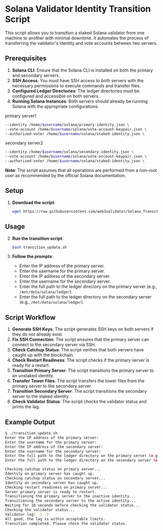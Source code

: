 # Solana Validator Identity Transition Script

This script allows you to transition a staked Solana validator from one machine to another with minimal downtime. It automates the process of transferring the validator's identity and vote accounts between two servers.

## Prerequisites

1. **Solana CLI**: Ensure that the Solana CLI is installed on both the primary and secondary servers.
2. **SSH Access**: You must have SSH access to both servers with the necessary permissions to execute commands and transfer files.
3. **Configured Ledger Directories**: The ledger directories must be configured and accessible on both servers.
4. **Running Solana Instances**: Both servers should already be running Solana with the appropriate configurations.

primary server1
```sh
--identity /home/$username/solana/primary-identity.json \
--vote-account /home/$username/solana/vote-account-keypair.json \
--authorized-voter /home/$username/solana/staked-identity.json \
```
secondary server2
```sh
--identity /home/$username/solana/secondary-identity.json \
--vote-account /home/$username/solana/vote-account-keypair.json \
--authorized-voter /home/$username/solana/staked-identity.json \

```

**Note**: The script assumes that all operations are performed from a non-root user as recommended by the official Solana documentation.

## Setup

1. **Download the script**:

    ```sh
    wget https://raw.githubusercontent.com/web3validator/Solana_Transition_Update_Script/main/transition_update.sh?token=GHSAT0AAAAAACMJCZ5PD23MPCJAP6ES63POZUNYMSA
    ```

## Usage

2. **Run the transition script**:

    ```sh
    bash transition_update.sh
    ```

3. **Follow the prompts**:
    - Enter the IP address of the primary server.
    - Enter the username for the primary server.
    - Enter the IP address of the secondary server.
    - Enter the username for the secondary server.
    - Enter the full path to the ledger directory on the primary server (e.g., `/mnt/data/solana/ledger`).
    - Enter the full path to the ledger directory on the secondary server (e.g., `/mnt/data/solana/ledger`).

## Script Workflow

1. **Generate SSH Keys**: The script generates SSH keys on both servers if they do not already exist.
2. **Fix SSH Connection**: The script ensures that the primary server can connect to the secondary server via SSH.
3. **Check Catchup Status**: The script verifies that both servers have caught up with the blockchain.
4. **Check Restart Readiness**: The script checks if the primary server is ready for a restart.
5. **Transition Primary Server**: The script transitions the primary server to an unstaked identity.
6. **Transfer Tower Files**: The script transfers the tower files from the primary server to the secondary server.
7. **Transition Secondary Server**: The script transitions the secondary server to the staked identity.
8. **Check Validator Status**: The script checks the validator status and prints the lag.

## Example Output

```sh
$ ./transition_update.sh
Enter the IP address of the primary server: 
Enter the username for the primary server: 
Enter the IP address of the secondary server: 
Enter the username for the secondary server: 
Enter the full path to the ledger directory on the primary server (e.g., /mnt/data/solana/ledger): 
Enter the full path to the ledger directory on the secondary server (e.g., /mnt/data/solana/ledger): 

Checking catchup status on primary server...
Identity on primary server has caught up.
Checking catchup status on secondary server...
Identity on secondary server has caught up.
Checking restart readiness on primary server...
Server primary server is ready to restart.
Transitioning the primary server to the inactive identity...
Transitioning the secondary server to the active identity...
Waiting for 10 seconds before checking the validator status...
Checking the validator status...
Validator lag: -1 -3
All good, the lag is within acceptable limits.
Transition completed. Please check the validator status.
